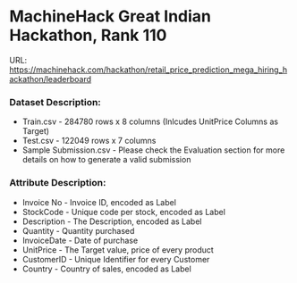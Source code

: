 # MachineHack Great Indian Hackathon, Rank 110 

URL: https://machinehack.com/hackathon/retail_price_prediction_mega_hiring_hackathon/leaderboard

### Dataset Description:
- Train.csv - 284780 rows x 8 columns (Inlcudes UnitPrice Columns as Target)
- Test.csv - 122049 rows x 7 columns
- Sample Submission.csv - Please check the Evaluation section for more details on how to generate a valid submission
### Attribute Description:
- Invoice No - Invoice ID, encoded as Label
- StockCode - Unique code per stock, encoded as Label
- Description - The Description, encoded as Label
- Quantity - Quantity purchased
- InvoiceDate - Date of purchase
- UnitPrice - The Target value, price of every product
- CustomerID - Unique Identifier for every Customer
- Country - Country of sales, encoded as Label
